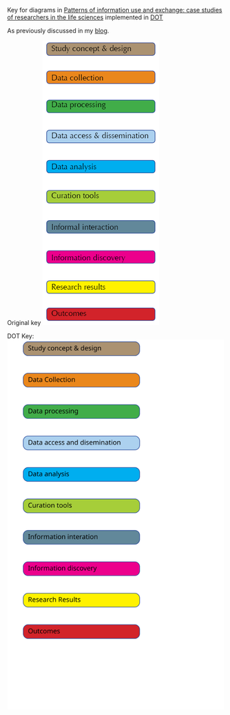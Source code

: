 
Key for diagrams in
[Patterns of information use and exchange: case studies of researchers in the life sciences](http://www.rin.ac.uk/system/files/attachments/Patterns_information_use-REPORT_Nov09.pdf)
implemented in [DOT](https://en.wikipedia.org/wiki/DOT_(graph_description_language))

As previously discussed in my [blog](https://zzzoot.blogspot.ca/2009/11/data-life-cycle-patterns-in-life.html).

Original key ![Original key](https://github.com/gnewton/gnewton.github.io/blob/master/repos/dotPatternsInformationUse2009Key/d_rin2009_13.png)

DOT Key:
<img src="https://github.com/gnewton/gnewton.github.io/blob/master/repos/dotPatternsInformationUse2009Key/patternsInformationUse2009Key.svg">